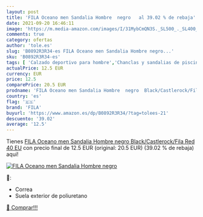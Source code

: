 ```yaml
---
layout: post
title: 'FILA Oceano men Sandalia Hombre  negro   al 39.02 % de rebaja'
date: 2021-09-20 16:46:11
image: 'https://m.media-amazon.com/images/I/31MybCmQN3S._SL500_._SL400_.jpg'
comments: true
category: ofertas
author: 'tole.es'
slug: 'B0892R3R34-es FILA Oceano men Sandalia Hombre negro...'
sku: 'B0892R3R34-es'
tags: [ 'Calzado deportivo para hombre','Chanclas y sandalias de piscina para hombre','Zapatillas y calzado deportivo para hombre','Zapatos','Zapatos para hombre','Zapatos y complementos','fila','sandalia', ]
actualPrice: 12.5 EUR
currency: EUR
price: 12.5
comparePrice: 20.5 EUR
prodname: 'FILA Oceano men Sandalia Hombre  negro  Black/Castlerock/Fila Red   40 EU'
country: 'es'
flag: '🇪🇸'
brand: 'FILA'
buyurl: 'https://www.amazon.es/dp/B0892R3R34/?tag=tolees-21'
descuento: '39.02'
average: '12.5'
---
```


Tienes [FILA Oceano men Sandalia Hombre  negro  Black/Castlerock/Fila Red   40 EU](https://www.amazon.es/dp/B0892R3R34/?tag=tolees-21) con precio final de  12.5 EUR (original: 20.5 EUR) (39.02 %  de rebaja) aqui!

[![FILA Oceano men Sandalia Hombre  negro  ](https://m.media-amazon.com/images/I/31MybCmQN3S._SL500_._SL400_.jpg)](https://www.amazon.es/dp/B0892R3R34/?tag=tolees-21)

🔎:

- Correa
- Suela exterior de poliuretano

[🛒 Comprar!!!](https://www.amazon.es/dp/B0892R3R34/?tag=tolees-21)
